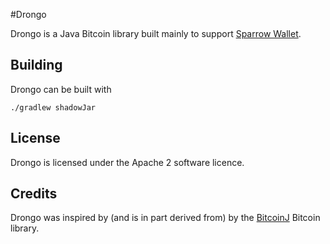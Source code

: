 #Drongo

Drongo is a Java Bitcoin library built mainly to support [Sparrow Wallet](https://sparrowwallet.com).

## Building

Drongo can be built with

`./gradlew shadowJar`

## License

Drongo is licensed under the Apache 2 software licence.

## Credits

Drongo was inspired by (and is in part derived from) by the [BitcoinJ](https://bitcoinj.github.io/) Bitcoin library.  